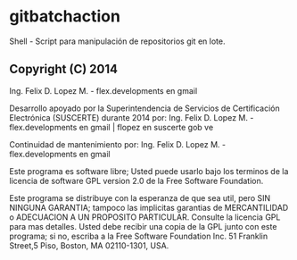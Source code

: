# gitbatchaction
Shell - Script para manipulación de repositorios git en lote.

## Copyright (C) 2014
Ing. Felix D. Lopez M. - flex.developments en gmail

Desarrollo apoyado por la Superintendencia de Servicios de Certificación Electrónica (SUSCERTE) durante 2014 por:
Ing. Felix D. Lopez M. - flex.developments en gmail | flopez en suscerte gob ve

Continuidad de mantenimiento por:
Ing. Felix D. Lopez M. - flex.developments en gmail

Este programa es software libre; Usted puede usarlo bajo los terminos de la licencia de software GPL version 2.0 de la Free Software Foundation.

Este programa se distribuye con la esperanza de que sea util, pero SIN NINGUNA GARANTIA; tampoco las implicitas garantias de MERCANTILIDAD o ADECUACION A UN PROPOSITO PARTICULAR. Consulte la licencia GPL para mas detalles. Usted debe recibir una copia de la GPL junto con este programa; si no, escriba a la Free Software Foundation Inc. 51 Franklin Street,5 Piso, Boston, MA 02110-1301, USA.
